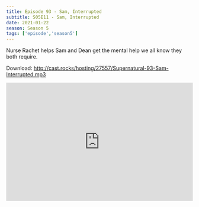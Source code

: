 ```yaml
---
title: Episode 93 - Sam, Interrupted
subtitle: S05E11 - Sam, Interrupted
date: 2021-01-22
season: Season 5
tags: ['episode','season5']
---
```


Nurse Rachet helps Sam and Dean get the mental help we all know they both require. 

Download: http://cast.rocks/hosting/27557/Supernatural-93-Sam-Interrupted.mp3

<iframe src="https://cast.rocks/player/27557/Supernatural-93-Sam-Interrupted.mp3?episodeTitle=Episode%2093%20-%20Sam%2C%20Interrupted&podcastTitle=Couple%20of%20Idjits&episodeDate=January%2023rd%2C%202021&imageURL=https%3A%2F%2Fcast.rocks%2Fhosting%2F27557%2Ffeeds%2FCAURZ.jpg" style="border: none; min-height: 265px; max-height: 320px; max-width: 558px; min-width: 270px; width: 100%; height: 100%;" scrollbars="no"></iframe>

